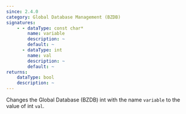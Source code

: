 ```yaml
---
since: 2.4.0
category: Global Database Management (BZDB)
signatures:
    - - dataType: const char*
        name: variable
        description: ~
        default: ~
      - dataType: int
        name: val
        description: ~
        default: ~
returns:
    dataType: bool
    description: ~
---
```


Changes the Global Database (BZDB) int with the name `variable` to the value of int `val`.
